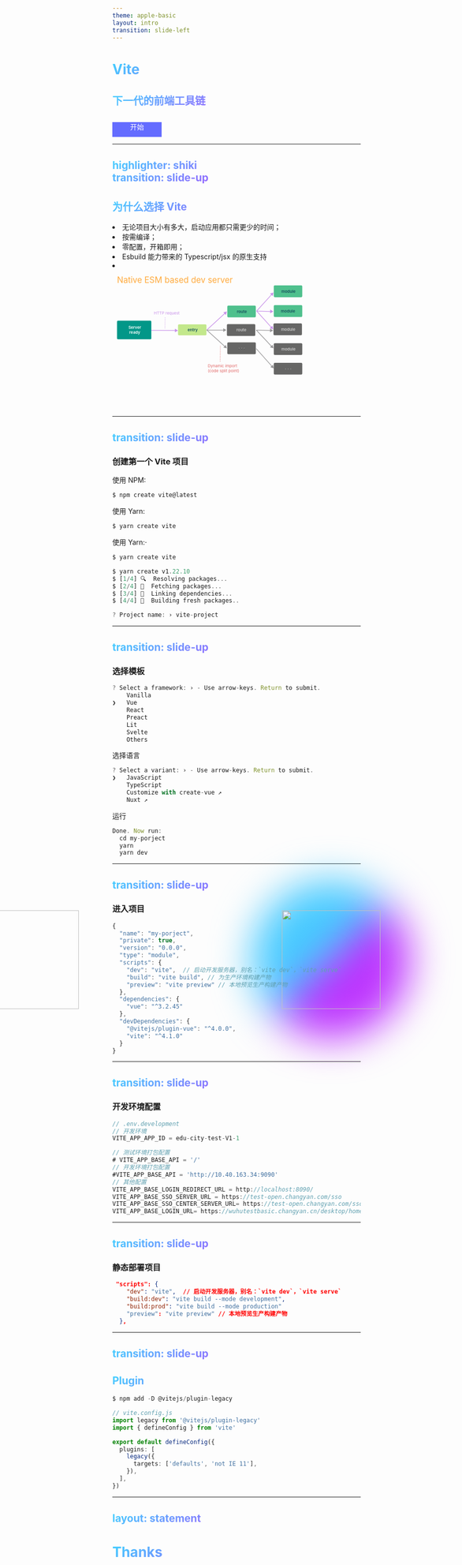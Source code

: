 ```yaml
---
theme: apple-basic
layout: intro
transition: slide-left
---
```


# Vite

<h2>下一代的前端工具链</h2>

<div class="image-box"></div>
<img  src="https://cn.vitejs.dev/logo-with-shadow.png" />

<div @click="$slidev.nav.next" class="button px-2 py-1 rounded cursor-pointer" hover="bg-opacity-10">
  开始
</div>

<style>
.button {
  width: 100px;
  height: 30px;
  line-height: 20px;
  text-align: center;
  margin-top: 30px;
  color: #fff;
  background-color: #646cff;
}

h1, h2 {
  background: -webkit-linear-gradient( 120deg, #bd34fe 30%, #41d1ff );
    -webkit-text-fill-color: transparent;
    -webkit-background-clip: text;
  font-weight: 700;
  white-space: pre-wrap;
}

h2 {
  margin-top: 30px;
}

.image-box {
  position: absolute;
  top: 50%;
  left: 70%;
  border-radius: 50%;
  width: 320px;
  height: 320px;
  background-image: linear-gradient( -45deg, #bd34fe 50%, #47caff 50% );
  filter: blur(40px);
  transform: translate(-50%,-50%);
}

img {
  position: absolute;
  top: 50%;
  left: 70%;
  transform: translate(-50%,-50%);
  width: 200px;
  height: 200px;
}

</style>

---
highlighter: shiki
transition: slide-up
---

## 为什么选择 Vite

<li v-click class="text-xl p-2 slidev-vclick-target"> 无论项目大小有多大，启动应用都只需更少的时间； </li>
<li v-click class="text-xl p-2 slidev-vclick-target"> 按需编译； </li>
<li v-click class="text-xl p-2 slidev-vclick-target"> 零配置，开箱即用； </li>
<li v-click class="text-xl p-2 slidev-vclick-target"> Esbuild 能力带来的 Typescript/jsx 的原生支持 </li>

<li v-click class="text-xl p-2 slidev-vclick-target svg">
<svg viewBox="0 0 1896 1071" fill="none" xmlns="http://www.w3.org/2000/svg">
<text fill="#FFAA3E" xml:space="preserve" style="white-space: pre" font-size="80" letter-spacing="0em"><tspan x="45" y="129.344">Native ESM based dev server</tspan></text>
<rect x="632" y="526" width="273" height="106" rx="10" fill="#C3E88C"></rect>
<text fill="#15505C" xml:space="preserve" style="white-space: pre" font-size="38" font-weight="600" letter-spacing="0em"><tspan x="724.5" y="591.988">entry</tspan></text>
<rect x="1106" y="699" width="274" height="114" rx="10" fill="#666665"></rect>
<g filter="url(#filter0_d_5_61)">
<text fill="#CCCCCB" xml:space="preserve" style="white-space: pre" font-size="38" font-weight="600" letter-spacing="0.33em"><tspan x="1213.5" y="768.988">···</tspan></text>
</g>
<rect x="1106" y="346" width="274" height="113" rx="10" fill="#4FC08D"></rect>
<text fill="#15505C" xml:space="preserve" style="white-space: pre" font-size="38" font-weight="600" letter-spacing="0em"><tspan x="1198" y="415.488">route</tspan></text>
<rect x="1102" y="524" width="273" height="114" rx="10" fill="#666665"></rect>
<text fill="#CCCCCB" xml:space="preserve" style="white-space: pre" font-size="38" font-weight="600" letter-spacing="0em"><tspan x="1193.5" y="593.988">route</tspan></text>
<path d="M1101.79 402.463L1067.99 410.054L1091.46 435.529L1101.79 402.463ZM910.168 583.106L1083.96 422.965L1079.9 418.553L906.102 578.693L910.168 583.106Z" fill="#C892E9"></path>
<path d="M1097 581L1067 563.679V598.321L1097 581ZM908 584H1070V578H908V584Z" fill="#999899"></path>
<path d="M1101.79 756.57L1091.2 723.584L1067.93 749.242L1101.79 756.57ZM906.119 583.121L1079.77 740.651L1083.8 736.207L910.151 578.677L906.119 583.121Z" fill="#999899"></path>
<path d="M1552.72 948.839L1545.7 914.916L1519.83 937.953L1552.72 948.839ZM1381.73 761.331L1532.52 930.67L1537 926.68L1386.21 757.341L1381.73 761.331Z" fill="#999899"></path>
<path d="M1549.95 756.569L1541.94 722.868L1516.76 746.659L1549.95 756.569ZM1381.79 582.96L1529.23 739.005L1533.59 734.884L1386.15 578.839L1381.79 582.96Z" fill="#999899"></path>
<path d="M1547.19 585.049L1517.64 566.972L1516.76 601.602L1547.19 585.049ZM1383.89 583.898L1520.12 587.362L1520.27 581.364L1384.04 577.9L1383.89 583.898Z" fill="#999899"></path>
<path d="M1548.57 402.463L1519.02 384.386L1518.14 419.015L1548.57 402.463ZM1385.27 401.312L1521.5 404.776L1521.66 398.778L1385.43 395.314L1385.27 401.312Z" fill="#C892E9"></path>
<path d="M631.489 585.049L601.583 567.567L601.396 602.207L631.489 585.049ZM375.576 586.666L604.473 587.903L604.506 581.903L375.608 580.666L375.576 586.666Z" fill="#C892E9"></path>
<path d="M1549.95 219.877L1516.97 230.462L1542.63 253.735L1549.95 219.877ZM1390.34 400.329L1534.04 241.892L1529.59 237.861L1385.89 396.298L1390.34 400.329Z" fill="#C892E9"></path>
<path d="M1547.19 573.983L1539.89 540.12L1514.21 563.372L1547.19 573.983ZM1385.89 400.327L1526.84 555.983L1531.29 551.956L1390.34 396.3L1385.89 400.327Z" fill="#C892E9"></path>
<rect x="1553" y="152" width="274" height="113" rx="10" fill="#4FC08D"></rect>
<text fill="#15505C" xml:space="preserve" style="white-space: pre" font-size="38" font-weight="600" letter-spacing="0em"><tspan x="1626" y="221.488">module</tspan></text>
<rect x="1553" y="341" width="274" height="114" rx="10" fill="#4FC08D"></rect>
<text fill="#15505C" xml:space="preserve" style="white-space: pre" font-size="38" font-weight="600" letter-spacing="0em"><tspan x="1621.5" y="411.818">module</tspan></text>
<rect x="1550" y="517" width="274" height="114" rx="10" fill="#666665"></rect>
<text fill="#CCCCCB" xml:space="preserve" style="white-space: pre" font-size="38" font-weight="600" letter-spacing="0em"><tspan x="1623" y="586.988">module</tspan></text>
<rect x="1553" y="707" width="274" height="113" rx="10" fill="#666665"></rect>
<text fill="#CCCCCB" xml:space="preserve" style="white-space: pre" font-size="38" font-weight="600" letter-spacing="0em"><tspan x="1626" y="776.488">module</tspan></text>
<rect x="1553" y="896" width="274" height="113" rx="10" fill="#666665"></rect>
<text fill="#CCCCCB" xml:space="preserve" style="white-space: pre" font-size="38" font-weight="600" letter-spacing="0.33em"><tspan x="1660.5" y="965.488">···</tspan></text>
<rect x="45" y="491" width="330" height="179" rx="10" fill="#029788"></rect>
<text fill="white" xml:space="preserve" style="white-space: pre" font-size="38" font-weight="600" letter-spacing="0em"><tspan x="154.707" y="570.988">Server
</tspan><tspan x="162.76" y="615.988">ready</tspan></text>
<line x1="507.615" y1="459.201" x2="506.232" y2="569.859" stroke="#C892E9" stroke-width="4" stroke-dasharray="8 8"></line>
<line x1="1038.78" y1="733.073" x2="1037.37" y2="883.845" stroke="#E06666" stroke-width="4" stroke-dasharray="8 8"></line>
<text fill="#E06666" xml:space="preserve" style="white-space: pre" font-size="38" letter-spacing="0em"><tspan x="918" y="938.988">Dynamic import
</tspan><tspan x="918" y="983.988">(code split point)</tspan></text>
<text fill="#C892E9" xml:space="preserve" style="white-space: pre" font-size="38" letter-spacing="0em"><tspan x="399" y="431.488">HTTP request</tspan></text>
<defs>
<filter id="filter0_d_5_61" x="1212.15" y="752.766" width="60.9863" height="13.2324" filterUnits="userSpaceOnUse" color-interpolation-filters="sRGB">
<feFlood flood-opacity="0" result="BackgroundImageFix"></feFlood>
<feColorMatrix in="SourceAlpha" type="matrix" values="0 0 0 0 0 0 0 0 0 0 0 0 0 0 0 0 0 0 127 0" result="hardAlpha"></feColorMatrix>
<feOffset dy="4"></feOffset>
<feGaussianBlur stdDeviation="2"></feGaussianBlur>
<feComposite in2="hardAlpha" operator="out"></feComposite>
<feColorMatrix type="matrix" values="0 0 0 0 0 0 0 0 0 0 0 0 0 0 0 0 0 0 0.25 0"></feColorMatrix>
<feBlend mode="normal" in2="BackgroundImageFix" result="effect1_dropShadow_5_61"></feBlend>
<feBlend mode="normal" in="SourceGraphic" in2="effect1_dropShadow_5_61" result="shape"></feBlend>
</filter>
</defs>
</svg>
</li>

<style>
.svg {
    width: 400px;
    height: 300px;
}

</style>

---
transition: slide-up
---

### 创建第一个 Vite 项目

使用 NPM:

```ts
$ npm create vite@latest
```

使用 Yarn:

```ts
$ yarn create vite
```

使用 Yarn:·

```ts
$ yarn create vite

$ yarn create v1.22.10
$ [1/4] 🔍  Resolving packages...
$ [2/4] 🚚  Fetching packages...
$ [3/4] 🔗  Linking dependencies...
$ [4/4] 🔨  Building fresh packages..
```

```ts {monaco}
? Project name: › vite-project
```

---
transition: slide-up
---

### 选择模板

```ts 
? Select a framework: › - Use arrow-keys. Return to submit.
    Vanilla
❯   Vue
    React
    Preact
    Lit
    Svelte
    Others
```
选择语言

```ts
? Select a variant: › - Use arrow-keys. Return to submit.
❯   JavaScript
    TypeScript
    Customize with create-vue ↗
    Nuxt ↗

```
运行

```ts
Done. Now run:
  cd my-porject
  yarn
  yarn dev
```  
---
transition: slide-up
---

### 进入项目

```ts
{
  "name": "my-porject",
  "private": true,
  "version": "0.0.0",
  "type": "module",
  "scripts": {
    "dev": "vite",  // 启动开发服务器，别名：`vite dev`，`vite serve`
    "build": "vite build", // 为生产环境构建产物
    "preview": "vite preview" // 本地预览生产构建产物
  },
  "dependencies": {
    "vue": "^3.2.45"
  },
  "devDependencies": {
    "@vitejs/plugin-vue": "^4.0.0",
    "vite": "^4.1.0"
  }
}
```
<img
  v-click
  class="absolute arrow w-80 opacity-50"
  src="https://sli.dev/assets/arrow-bottom-left.svg"
/>


<style>
.arrow {
  left: 3.75rem;
  bottom: 18.5rem;;
}

</style>

---
transition: slide-up
---

### 开发环境配置

```ts
// .env.development
// 开发环境
VITE_APP_APP_ID = edu-city-test-V1-1

// 测试环境打包配置
# VITE_APP_BASE_API = '/'
// 开发环境打包配置
#VITE_APP_BASE_API = 'http://10.40.163.34:9090'
// 其他配置
VITE_APP_BASE_LOGIN_REDIRECT_URL = http://localhost:8090/
VITE_APP_BASE_SSO_SERVER_URL = https://test-open.changyan.com/sso
VITE_APP_BASE_SSO_CENTER_SERVER_URL= https://test-open.changyan.com/sso
VITE_APP_BASE_LOGIN_URL= https://wuhutestbasic.changyan.cn/desktop/home/#/
```
<img
  v-click
  class="absolute arrow w-80 opacity-50"
  src="https://sli.dev/assets/arrow-bottom-left.svg"
/>


<style>
.arrow {
  left: 3.75rem;
  bottom: 18.5rem;;
}

</style>

---
transition: slide-up
---

### 静态部署项目

```json
 "scripts": {
    "dev": "vite",  // 启动开发服务器，别名：`vite dev`，`vite serve`
    "build:dev": "vite build --mode development",
    "build:prod": "vite build --mode production"
    "preview": "vite preview" // 本地预览生产构建产物
  },
```

---
transition: slide-up
---

## Plugin

```ts
$ npm add -D @vitejs/plugin-legacy
```

```ts
// vite.config.js
import legacy from '@vitejs/plugin-legacy'
import { defineConfig } from 'vite'

export default defineConfig({
  plugins: [
    legacy({
      targets: ['defaults', 'not IE 11'],
    }),
  ],
})

```

---
layout: statement
---

# Thanks